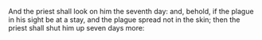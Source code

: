 And the priest shall look on him the seventh day: and, behold, if the plague in his sight be at a stay, and the plague spread not in the skin; then the priest shall shut him up seven days more:
